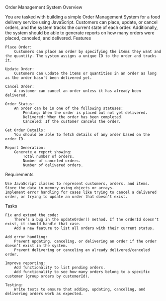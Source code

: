 Order Management System
Overview

You are tasked with building a simple Order Management System for a food delivery service using JavaScript. Customers can place, update, or cancel orders, and the system tracks the current state of each order. Additionally, the system should be able to generate reports on how many orders were placed, canceled, and delivered.
Features

    Place Order:
        Customers can place an order by specifying the items they want and the quantity. The system assigns a unique ID to the order and tracks it.

    Update Order:
        Customers can update the items or quantities in an order as long as the order hasn't been delivered yet.

    Cancel Order:
        A customer can cancel an order unless it has already been delivered.

    Order Status:
        An order can be in one of the following statuses:
            Pending: When the order is placed but not yet delivered.
            Delivered: When the order has been completed.
            Canceled: If the customer cancels the order.

    Get Order Details:
        You should be able to fetch details of any order based on the order ID.

    Report Generation:
        Generate a report showing:
            Total number of orders.
            Number of canceled orders.
            Number of delivered orders.

Requirements

    Use JavaScript classes to represent customers, orders, and items.
    Store the data in memory using objects or arrays.
    Implement error handling for cases like trying to cancel a delivered order, or trying to update an order that doesn't exist.


Tasks

    Fix and extend the code:
        There’s a bug in the updateOrder() method. If the orderId doesn't exist, it should handle that case.
        Add a new feature to list all orders with their current status.

    Add error handling:
        Prevent updating, canceling, or delivering an order if the order doesn’t exist in the system.
        Prevent delivering or canceling an already delivered/canceled order.

    Improve reporting:
        Add functionality to list pending orders.
        Add functionality to see how many orders belong to a specific customer (group orders by customerId).

    Testing:
        Write tests to ensure that adding, updating, canceling, and delivering orders work as expected.